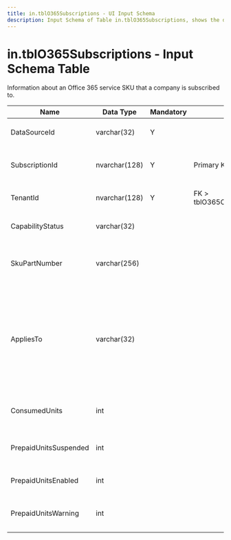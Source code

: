 ```yaml
---
title: in.tblO365Subscriptions - UI Input Schema
description: Input Schema of Table in.tblO365Subscriptions, shows the data points and types included on this table.
---
```

# in.tblO365Subscriptions - Input Schema Table

Information about an Office 365 service SKU that a company is subscribed to.​​​​​

| Name                  | Data Type     | Mandatory | Key                               | Comment                                                                                                                                                          |
|-----------------------|---------------|-----------|-----------------------------------|------------------------------------------------------------------------------------------------------------------------------------------------------------------|
| DataSourceId          | varchar(32)   | Y         |                                   | Unique ID of the source of this record.                                                                                                                          |
| SubscriptionId​​        | nvarchar(128) | Y         | Primary Key                       | The unique identifier (GUID) for the subscription.                                                                                                               |
| TenantId              | nvarchar(128) | Y         | FK > tblO365Organization.TenantId | The unique identifier for the tenant.                                                                                                                            |
| CapabilityStatus      | varchar(32)   |           |                                   | For example, "Enabled", or "Provisioned".                                                                                                                        |
| SkuPartNumber         | varchar(256)  |           |                                   | The SKU part number; for example: "AAD_PREMIUM" or "RMSBASIC".                                                                                                   |
| AppliesTo             | varchar(32)   |           |                                   | The object the subscription applies to. Possible values:<br/>"User" - subscription applies to individual users.<br/>"Company" - subscription applies to the entire tenant. |
| ConsumedUnits         | int           |           |                                   | The number of licenses that have been assigned.                                                                                                                  |
| PrepaidUnitsSuspended | int           |           |                                   | The number of prepaid units that are suspended.                                                                                                                  |
| PrepaidUnitsEnabled   | int           |           |                                   | The number of prepaid units that are enabled.                                                                                                                    |
| PrepaidUnitsWarning   | int           |           |                                   | The number of prepaid units that are in warning status.                                                                                                          |
